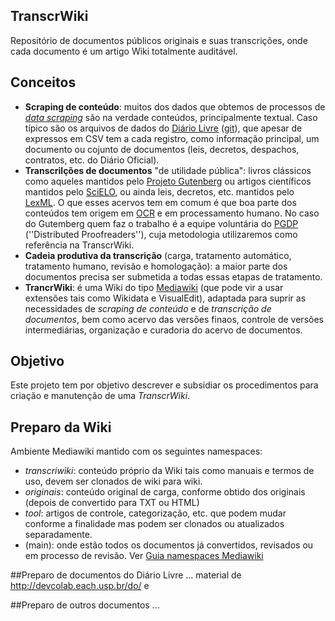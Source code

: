 TranscrWiki
-----------
Repositório de documentos públicos originais e suas transcrições, onde cada documento é um artigo Wiki totalmente auditável.

## Conceitos
* **Scraping de conteúdo**: muitos dos dados que obtemos de processos de [*data scraping*](https://en.wikipedia.org/wiki/Data_scraping) são na verdade conteúdos, principalmente textual. Caso típico são os arquivos de dados do [Diário Livre](http://devcolab.each.usp.br/do/) ([git](https://github.com/andresmrm/trazdia)), que apesar de expressos em CSV tem a cada registro, como informação principal, um documento ou cojunto de documentos (leis, decretos, despachos, contratos, etc. do Diário Oficial).
* **Transcrilções de documentos** "de utilidade pública": livros clássicos como aqueles mantidos pelo [Projeto Gutenberg](https://www.gutenberg.org) ou artigos científicos mantidos pelo [SciELO](http://www.scielo.br/), ou ainda leis, decretos, etc. mantidos pelo [LexML](http://www.lexml.gov.br/desc_acervo.html). O que esses acervos tem em comum é que boa parte dos conteúdos tem origem em [OCR](https://en.wikipedia.org/wiki/Optical_character_recognition) e em processamento humano. No caso do Gutemberg quem faz o trabalho é a equipe voluntária do [PGDP](http://www.pgdp.net/c/) (''Distributed Proofreaders''), cuja metodologia utilizaremos como referência na TranscrWiki.
* **Cadeia produtiva da transcrição** (carga, tratamento automático, tratamento humano, revisão e homologação): a maior parte dos documentos precisa ser submetida a todas essas etapas de tratamento.
* **TrancrWiki**: é uma Wiki do tipo [Mediawiki](http://www.mediawiki.org) (que pode vir a usar extensões tais como Wikidata e VisualEdit), adaptada para suprir as necessidades de *scraping de conteúdo* e de *transcrição de documentos*, bem como acervo das versões finaos,  controle de versões intermediárias, organização e curadoria do acervo de documentos.

## Objetivo
Este projeto tem por objetivo descrever e subsidiar os procedimentos para criação e manutenção de uma *TranscrWiki*.

## Preparo da Wiki
Ambiente Mediawiki mantido com os seguintes namespaces:
* *transcriwiki*: conteúdo próprio da Wiki tais como manuais e termos de uso, devem ser clonados de wiki para wiki.
* *originais*: conteúdo original de carga, conforme obtido dos originais (depois de convertido para TXT ou HTML)
* *tool*: artigos de controle, categorização, etc. que podem mudar conforme a finalidade mas podem ser clonados ou atualizados separadamente.
* (main): onde estão todos os documentos já convertidos, revisados ou em processo de revisão. Ver [Guia namespaces Mediawiki](http://www.mediawiki.org/wiki/Help:Namespaces#.28Main.29) 

##Preparo de documentos do Diário Livre
... material de http://devcolab.each.usp.br/do/  e 

##Preparo de outros documentos
...


